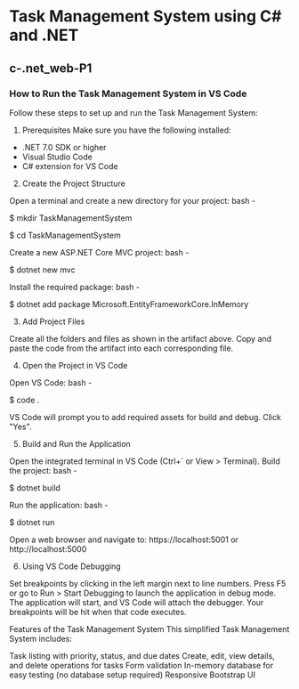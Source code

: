 # Task Management System using C# and .NET
## c-.net_web-P1

### How to Run the Task Management System in VS Code
Follow these steps to set up and run the Task Management System:

1. Prerequisites
Make sure you have the following installed:

- .NET 7.0 SDK or higher
- Visual Studio Code
- C# extension for VS Code


2. Create the Project Structure

Open a terminal and create a new directory for your project:
bash - 

$ mkdir TaskManagementSystem

$ cd TaskManagementSystem

Create a new ASP.NET Core MVC project:
bash -  

$ dotnet new mvc

Install the required package:
bash -  

$ dotnet add package Microsoft.EntityFrameworkCore.InMemory



3. Add Project Files

Create all the folders and files as shown in the artifact above.
Copy and paste the code from the artifact into each corresponding file.


4. Open the Project in VS Code

Open VS Code:
bash -

$ code .

VS Code will prompt you to add required assets for build and debug. Click "Yes".


5. Build and Run the Application

Open the integrated terminal in VS Code (Ctrl+` or View > Terminal).
Build the project:
bash -

$ dotnet build

Run the application:
bash -

$ dotnet run

Open a web browser and navigate to:
https://localhost:5001
or
http://localhost:5000



6. Using VS Code Debugging

Set breakpoints by clicking in the left margin next to line numbers.
Press F5 or go to Run > Start Debugging to launch the application in debug mode.
The application will start, and VS Code will attach the debugger. Your breakpoints will be hit when that code executes.

Features of the Task Management System
This simplified Task Management System includes:

Task listing with priority, status, and due dates
Create, edit, view details, and delete operations for tasks
Form validation
In-memory database for easy testing (no database setup required)
Responsive Bootstrap UI